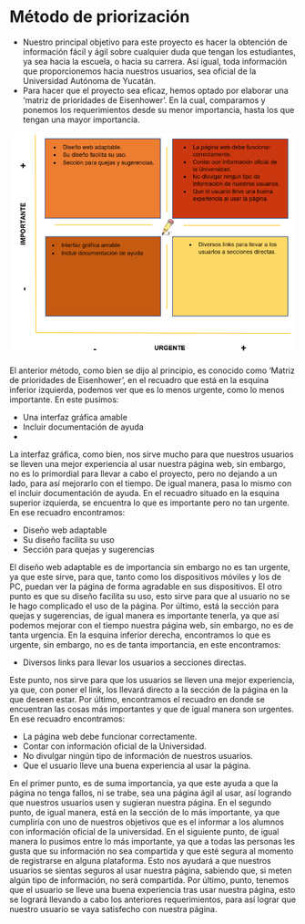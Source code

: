 # Método de priorización
- Nuestro principal objetivo para este proyecto es hacer la obtención de información fácil y ágil sobre cualquier duda que tengan los estudiantes, ya sea hacia la escuela, o hacia su carrera. Así igual, toda información que proporcionemos hacia nuestros usuarios, sea oficial de la Universidad Autónoma de Yucatán.
- Para hacer que el proyecto sea eficaz, hemos optado por elaborar una ‘matriz de prioridades de Eisenhower’. En la cual, comparamos y ponemos los requerimientos desde su menor importancia, hasta los que tengan una mayor importancia.
 
![](https://github.com/AndyTue/LIS/blob/main/Gr%C3%A1ficas/Priorizaci%C3%B3n.png)

El anterior método, como bien se dijo al principio, es conocido como ‘Matriz de prioridades de Eisenhower’, en el recuadro que está en la esquina inferior izquierda, podemos ver que es lo menos urgente, como lo menos importante. En este pusimos:
- Una interfaz gráfica amable
- Incluir documentación de ayuda
- 
La interfaz gráfica, como bien, nos sirve mucho para que nuestros usuarios se lleven una mejor experiencia al usar nuestra página web, sin embargo, no es lo primordial para llevar a cabo el proyecto, pero no dejando a un lado, para así mejorarlo con el tiempo. De igual manera, pasa lo mismo con el incluir documentación de ayuda.
En el recuadro situado en la esquina superior izquierda, se encuentra lo que es importante pero no tan urgente. En ese recuadro encontramos:
- Diseño web adaptable
-	Su diseño facilita su uso
-	Sección para quejas y sugerencias

El diseño web adaptable es de importancia sin embargo no es tan urgente, ya que este sirve, para que, tanto como los dispositivos móviles y los de PC, puedan ver la página de forma agradable en sus dispositivos.
El otro punto es que su diseño facilita su uso, esto sirve para que al usuario no se le hago complicado el uso de la página. Por último, está la sección para quejas y sugerencias, de igual manera es importante tenerla, ya que así podemos mejorar con el tiempo nuestra página web, sin embargo, no es de tanta urgencia.
En la esquina inferior derecha, encontramos lo que es urgente, sin embargo, no es de tanta importancia, en este encontramos:

-	Diversos links para llevar los usuarios a secciones directas.

Este punto, nos sirve para que los usuarios se lleven una mejor experiencia, ya que, con poner el link, los llevará directo a la sección de la página en la que deseen estar.
Por último, encontramos el recuadro en donde se encuentran las cosas más importantes y que de igual manera son urgentes. En ese recuadro encontramos:

-	 La página web debe funcionar correctamente.
-	Contar con información oficial de la Universidad.
-	No divulgar ningún tipo de información de nuestros usuarios.
-	Que el usuario lleve una buena experiencia al usar la página.

En el primer punto, es de suma importancia, ya que este ayuda a que la página no tenga fallos, ni se trabe, sea una página ágil al usar, así logrando que nuestros usuarios usen y sugieran nuestra página.
En el segundo punto, de igual manera, está en la sección de lo más importante, ya que cumpliría con uno de nuestros objetivos que es el informar a los alumnos con información oficial de la universidad.
En el siguiente punto, de igual manera lo pusimos entre lo más importante, ya que a todas las personas les gusta que su información no sea compartida y que esté segura al momento de registrarse en alguna plataforma. Esto nos ayudará a que nuestros usuarios se sientas seguros al usar nuestra página, sabiendo que, si meten algún tipo de información, no será compartida.
Por último, punto, tenemos que el usuario se lleve una buena experiencia tras usar nuestra página, esto se logrará llevando a cabo los anteriores requerimientos, para así lograr que nuestro usuario se vaya satisfecho con nuestra página.
